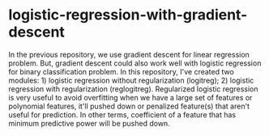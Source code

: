 # logistic-regression-with-gradient-descent
In the previous repository, we use gradient descent for linear regression problem. But, gradient descent could also work well with logistic regression for binary classification problem. In this repository, I've created two modules: 1) logistic regression without regularization (logitreg); 2) logistic regression with regularization (reglogitreg). Regularized logistic regression is very useful to avoid overfitting when we have a large set of features or polynomial features, it'll pushed down or penalized feature(s) that aren't useful for prediction. In other terms, coefficient of a feature that has minimum predictive power will be pushed down.
